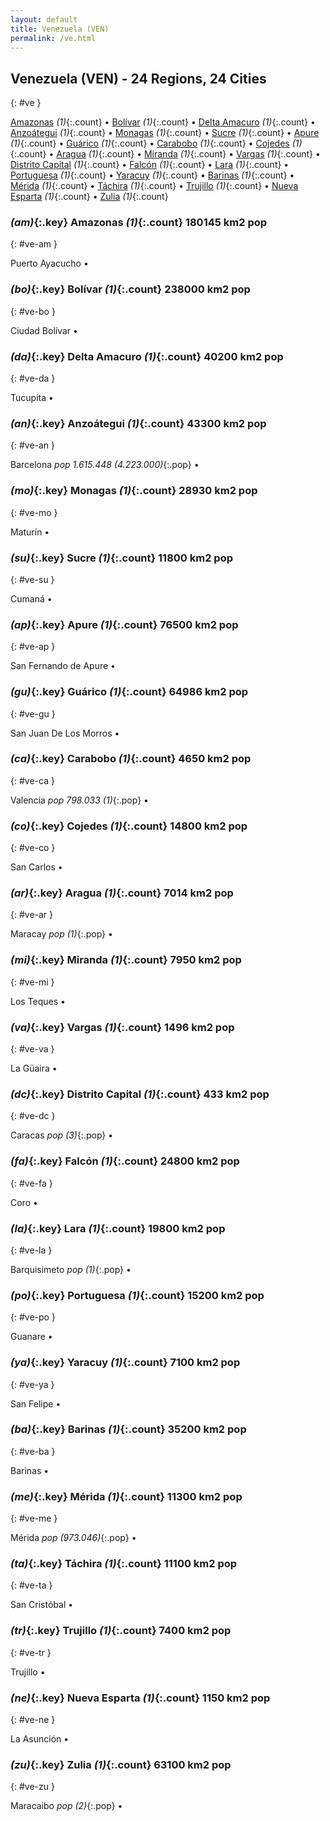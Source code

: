 ```yaml
---
layout: default
title: Venezuela (VEN)
permalink: /ve.html
---
```



## Venezuela (VEN) - 24 Regions, 24 Cities
{: #ve }


[Amazonas](#ve-am) _(1)_{:.count} • [Bolívar](#ve-bo) _(1)_{:.count} • [Delta Amacuro](#ve-da) _(1)_{:.count} • [Anzoátegui](#ve-an) _(1)_{:.count} • [Monagas](#ve-mo) _(1)_{:.count} • [Sucre](#ve-su) _(1)_{:.count} • [Apure](#ve-ap) _(1)_{:.count} • [Guárico](#ve-gu) _(1)_{:.count} • [Carabobo](#ve-ca) _(1)_{:.count} • [Cojedes](#ve-co) _(1)_{:.count} • [Aragua](#ve-ar) _(1)_{:.count} • [Miranda](#ve-mi) _(1)_{:.count} • [Vargas](#ve-va) _(1)_{:.count} • [Distrito Capital](#ve-dc) _(1)_{:.count} • [Falcón](#ve-fa) _(1)_{:.count} • [Lara](#ve-la) _(1)_{:.count} • [Portuguesa](#ve-po) _(1)_{:.count} • [Yaracuy](#ve-ya) _(1)_{:.count} • [Barinas](#ve-ba) _(1)_{:.count} • [Mérida](#ve-me) _(1)_{:.count} • [Táchira](#ve-ta) _(1)_{:.count} • [Trujillo](#ve-tr) _(1)_{:.count} • [Nueva Esparta](#ve-ne) _(1)_{:.count} • [Zulia](#ve-zu) _(1)_{:.count}




### _(am)_{:.key} Amazonas _(1)_{:.count}    180145 km2   pop
{: #ve-am }


Puerto Ayacucho  •


### _(bo)_{:.key} Bolívar _(1)_{:.count}    238000 km2   pop
{: #ve-bo }


Ciudad Bolívar  •


### _(da)_{:.key} Delta Amacuro _(1)_{:.count}    40200 km2   pop
{: #ve-da }


Tucupita  •


### _(an)_{:.key} Anzoátegui _(1)_{:.count}    43300 km2   pop
{: #ve-an }


Barcelona  _pop 1.615.448 (4.223.000)_{:.pop} •


### _(mo)_{:.key} Monagas _(1)_{:.count}    28930 km2   pop
{: #ve-mo }


Maturín  •


### _(su)_{:.key} Sucre _(1)_{:.count}    11800 km2   pop
{: #ve-su }


Cumaná  •


### _(ap)_{:.key} Apure _(1)_{:.count}    76500 km2   pop
{: #ve-ap }


San Fernando de Apure  •


### _(gu)_{:.key} Guárico _(1)_{:.count}    64986 km2   pop
{: #ve-gu }


San Juan De Los Morros  •


### _(ca)_{:.key} Carabobo _(1)_{:.count}    4650 km2   pop
{: #ve-ca }


Valencia  _pop 798.033 (1)_{:.pop} •


### _(co)_{:.key} Cojedes _(1)_{:.count}    14800 km2   pop
{: #ve-co }


San Carlos  •


### _(ar)_{:.key} Aragua _(1)_{:.count}    7014 km2   pop
{: #ve-ar }


Maracay  _pop (1)_{:.pop} •


### _(mi)_{:.key} Miranda _(1)_{:.count}    7950 km2   pop
{: #ve-mi }


Los Teques  •


### _(va)_{:.key} Vargas _(1)_{:.count}    1496 km2   pop
{: #ve-va }


La Güaira  •


### _(dc)_{:.key} Distrito Capital _(1)_{:.count}    433 km2   pop
{: #ve-dc }


Caracas  _pop (3)_{:.pop} •


### _(fa)_{:.key} Falcón _(1)_{:.count}    24800 km2   pop
{: #ve-fa }


Coro  •


### _(la)_{:.key} Lara _(1)_{:.count}    19800 km2   pop
{: #ve-la }


Barquisimeto  _pop (1)_{:.pop} •


### _(po)_{:.key} Portuguesa _(1)_{:.count}    15200 km2   pop
{: #ve-po }


Guanare  •


### _(ya)_{:.key} Yaracuy _(1)_{:.count}    7100 km2   pop
{: #ve-ya }


San Felipe  •


### _(ba)_{:.key} Barinas _(1)_{:.count}    35200 km2   pop
{: #ve-ba }


Barinas  •


### _(me)_{:.key} Mérida _(1)_{:.count}    11300 km2   pop
{: #ve-me }


Mérida  _pop (973.046)_{:.pop} •


### _(ta)_{:.key} Táchira _(1)_{:.count}    11100 km2   pop
{: #ve-ta }


San Cristóbal  •


### _(tr)_{:.key} Trujillo _(1)_{:.count}    7400 km2   pop
{: #ve-tr }


Trujillo  •


### _(ne)_{:.key} Nueva Esparta _(1)_{:.count}    1150 km2   pop
{: #ve-ne }


La Asunción  •


### _(zu)_{:.key} Zulia _(1)_{:.count}    63100 km2   pop
{: #ve-zu }


Maracaibo  _pop (2)_{:.pop} •

 

